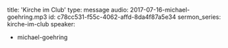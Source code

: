 title: 'Kirche im Club'
type: message
audio: 2017-07-16-michael-goehring.mp3
id: c78cc531-f55c-4062-affd-8da4f87a5e34
sermon_series: kirche-im-club
speaker:
  - michael-goehring
